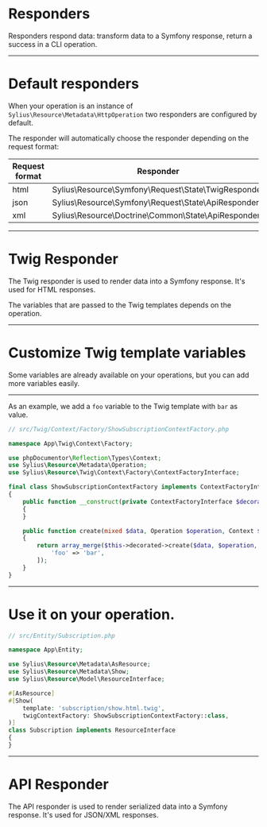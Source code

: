 # Responders

<v-clicks>

Responders respond data: transform data to a Symfony response, return a success in a CLI operation.

</v-clicks>

---

# Default responders

<v-clicks>

When your operation is an instance of `Sylius\Resource\Metadata\HttpOperation` two responders are configured
by default.

The responder will automatically choose the responder depending on the request format:

| Request format | Responder                                           |
|----------------|-----------------------------------------------------|
| html           | Sylius\Resource\Symfony\Request\State\TwigResponder |
| json           | Sylius\Resource\Symfony\Request\State\ApiResponder  |
| xml            | Sylius\Resource\Doctrine\Common\State\ApiResponder  |

</v-clicks>

---

# Twig Responder

<v-clicks>

The Twig responder is used to render data into a Symfony response.
It's used for HTML responses.

The variables that are passed to the Twig templates depends on the operation.

</v-clicks>

---

# Customize Twig template variables

<v-clicks>

Some variables are already available on your operations, but you can add more variables easily.

</v-clicks>

---

As an example, we add a `foo` variable to the Twig template with `bar` as value.

<v-clicks>

```php {all|17|18}
// src/Twig/Context/Factory/ShowSubscriptionContextFactory.php

namespace App\Twig\Context\Factory;

use phpDocumentor\Reflection\Types\Context;
use Sylius\Resource\Metadata\Operation;
use Sylius\Resource\Twig\Context\Factory\ContextFactoryInterface;

final class ShowSubscriptionContextFactory implements ContextFactoryInterface
{
    public function __construct(private ContextFactoryInterface $decorated)
    {
    }

    public function create(mixed $data, Operation $operation, Context $context): array
    {
        return array_merge($this->decorated->create($data, $operation, $context), [
            'foo' => 'bar',
        ]);
    }
}
```

</v-clicks>

---

# Use it on your operation.

```php {all|12}
// src/Entity/Subscription.php

namespace App\Entity;

use Sylius\Resource\Metadata\AsResource;
use Sylius\Resource\Metadata\Show;
use Sylius\Resource\Model\ResourceInterface;

#[AsResource]
#[Show(
    template: 'subscription/show.html.twig',
    twigContextFactory: ShowSubscriptionContextFactory::class,
)]
class Subscription implements ResourceInterface
{
}
```

---

# API Responder

<v-clicks>

The API responder is used to render serialized data into a Symfony response.
It's used for JSON/XML responses.

</v-clicks>
